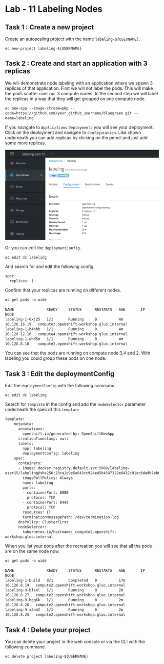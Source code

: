 # Lab - 11 Labeling Nodes

## Task 1 : Create a new project

Create an autoscaling project with the name `labeling-${USERNAME}`.

```
oc new-project labeling-${USERNAME}
```

## Task 2 : Create and start an application with 3 replicas

We will demonstrate node labeling with an application where we spawn
3 replicas of that application. First we will not label the pods. This will make the pods scatter over our 3 compute nodes. In the second step we will label the replicas in a way that they will get
grouped on one compute node.

```
oc new-app --image-stream=php --code=https://github.com/your_github_username/bluegreen.git --name=labeling
```

If you navigate to `Applications` `Deployments` you will see your deployment. Click
on the deployment and navigate to `Configuration`. Like shown underneath you can
add replicas by clicking on the pencil and just add some more replicas.

![labeling_add_replicas](../images/labeling_add_replicas.png "labeling_add_replicas")

Or you can edit the `deploymentConfig`.

```
oc edit dc labeling
```

And search for and edit the following config.

```
spec:
  replicas: 1
```

Confirm that your replicas are running on different nodes.

```
oc get pods -o wide

NAME               READY     STATUS      RESTARTS   AGE       IP             NODE
labeling-1-6xj25   1/1       Running     0          4m        10.128.16.19   compute3.openshift-workshop.gluo.internal
labeling-1-b4hhh   1/1       Running     0          4m        10.128.12.16   compute4.openshift-workshop.gluo.internal
labeling-1-whd5m   1/1       Running     0          4m        10.128.8.18    compute2.openshift-workshop.gluo.internal
```

You can see that the pods are running on compute node 3,4 and 2. With labeling you
could group these pods on one node.

## Task 3 : Edit the deploymentConfig

Edit the `deploymentConfig` with the following command.

```
oc edit dc labeling
```

Search for `template` in the config and add the `nodeSelector` parameter underneath
the spec of this `template`

```
template:
    metadata:
      annotations:
        openshift.io/generated-by: OpenShiftNewApp
      creationTimestamp: null
      labels:
        app: labeling
        deploymentconfig: labeling
    spec:
      containers:
      - image: docker-registry.default.svc:5000/labeling-user15/labeling@sha256:23ca1c9e5a043cc924e45b4587322e8432c01ac6da9b7eb049dab2025007d634
        imagePullPolicy: Always
        name: labeling
        ports:
        - containerPort: 8080
          protocol: TCP
        - containerPort: 8443
          protocol: TCP
        resources: {}
        terminationMessagePath: /dev/termination-log
      dnsPolicy: ClusterFirst
      nodeSelector:
        kubernetes.io/hostname: compute2.openshift-workshop.gluo.internal
```

When you list your pods after the recreation you will see that all the pods are
on the same node now.

```
oc get pods -o wide

NAME               READY     STATUS      RESTARTS   AGE       IP            NODE
labeling-1-build   0/1       Completed   0          17m       10.128.8.19   compute2.openshift-workshop.gluo.internal
labeling-9-bfsnl   1/1       Running     0          2m        10.128.8.27   compute2.openshift-workshop.gluo.internal
labeling-9-bgq6k   1/1       Running     0          2m        10.128.8.26   compute2.openshift-workshop.gluo.internal
labeling-9-x8n42   1/1       Running     0          2m        10.128.8.25   compute2.openshift-workshop.gluo.internal
```

## Task 4 : Delete your project

You can delete your project in the web console or via the CLI with the following
command.

```
oc delete project labeling-${USERNAME}
```
